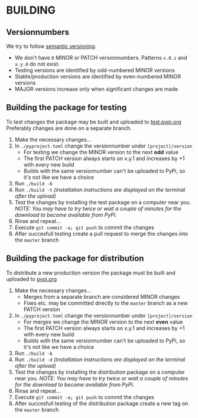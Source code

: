 # BUILDING

## Versionnumbers

We try to follow [semantic versioning](semver.org).
* We don't have `0` MINOR or PATCH versionnumbers. Patterns `x.0.z` and `x.y.0` do not exist.
* Testing versions are identified by odd-numbered MINOR versions
* Stable/production versions are identified by even-numbered MINOR versions
* MAJOR versions increase only when significant changes are made

## Building the package for testing

To test changes the package may be built and uploaded to [test.pypi.org](test.pypi.org)
Preferably changes are done on a separate branch.

1. Make the necessary changes...
1. In `./pyproject.toml` change the versionnumber under `[project]/version`
   * For testing we change the MINOR version to the next **odd** value
   * The first PATCH version always starts on x.y.1 and increases by +1 with every new build
   * Builds with the same versionnumber can't be uploaded to PyPi, so it's not like we have a choice
1. Run `./build -b`
1. Run `./build -t`  *(installation instructions are displayed on the terminal after the upload)*
1. Test the changes by installing the test package on a computer near you. *NOTE: You may have to try twice or wait a couple of minutes for the download to become available from PyPi.*
1. Rinse and repeat...
1. Execute `git commit -a; git push` to commit the changes
1. After succesfull testing create a pull request to merge the changes into the `master` branch

## Building the package for distribution

To distribute a new production version the package must be built and uploaded to [pypi.org](pypi.org)

1. Make the necessary changes...
   * Merges from a separate branch are considered MINOR changes
   * Fixes etc. may be committed directly to the `master` branch as a new PATCH version
1. In `./pyproject.toml` change the versionnumber under `[project]/version`
   * For merges we change the MINOR version to the next **even** value
   * The first PATCH version always starts on x.y.1 and increases by +1 with every new build
   * Builds with the same versionnumber can't be uploaded to PyPi, so it's not like we have a choice
1. Run `./build -b`
1. Run `./build -d`  *(installation instructions are displayed on the terminal after the upload)*
1. Test the changes by installing the distribution package on a computer near you. *NOTE: You may have to try twice or wait a couple of minutes for the download to become available from PyPi.*
1. Rinse and repeat...
1. Execute `git commit -a; git push` to commit the changes
1. After succesfull testing of the distribution package create a new tag on the `master` branch
